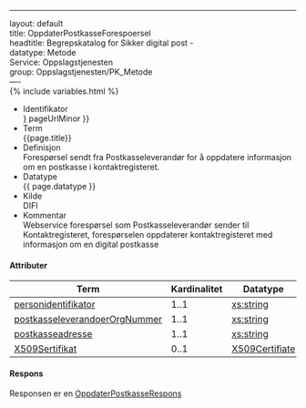 -----

layout: default  
title: OppdaterPostkasseForespoersel  
headtitle: Begrepskatalog for Sikker digital post -  
datatype: Metode  
Service: Oppslagstjenesten  
group: Oppslagstjenesten/PK\_Metode  
—-  
{% include variables.html %}

  - Identifikator  
    <span style="{ pageUrlMinor ;">[}]({{)</span> pageUrlMinor }}
  - Term  
    {{page.title}}
  - Definisjon  
    Forespørsel sendt fra Postkasseleverandør for å oppdatere
    informasjon om en postkasse i kontaktregisteret.
  - Datatype  
    {{ page.datatype }}
  - Kilde  
    DIFI
  - Kommentar  
    Webservice forespørsel som Postkasseleverandør sender til
    Kontaktregisteret, forespørselen oppdaterer kontaktregisteret med
    informasjon om en digital postkasse

#### Attributer

| Term                                                              | Kardinalitet | Datatype                                                          |
| ----------------------------------------------------------------- | ------------ | ----------------------------------------------------------------- |
| [personidentifikator](/Felles/personidentifikator)                | 1..1         | [xs:string](http://www.w3.org/TR/xmlschema-2/#string)             |
| [postkasseleverandoerOrgNummer](/Felles/virksomhetsidentifikator) | 1..1         | [xs:string](http://www.w3.org/TR/xmlschema-2/#string)             |
| [postkasseadresse](/Felles/postkasseadresse)                      | 1..1         | [xs:string](http://www.w3.org/TR/xmlschema-2/#string)             |
| [X509Sertifikat](/Felles/X509Sertifikat)                          | 0..1         | [X509Certifiate](http://www.w3.org/TR/xmldsig-core/#sec-X509Data) |

#### Respons

Responsen er en [OppdaterPostkasseRespons](OppdaterPostkasseRespons)

